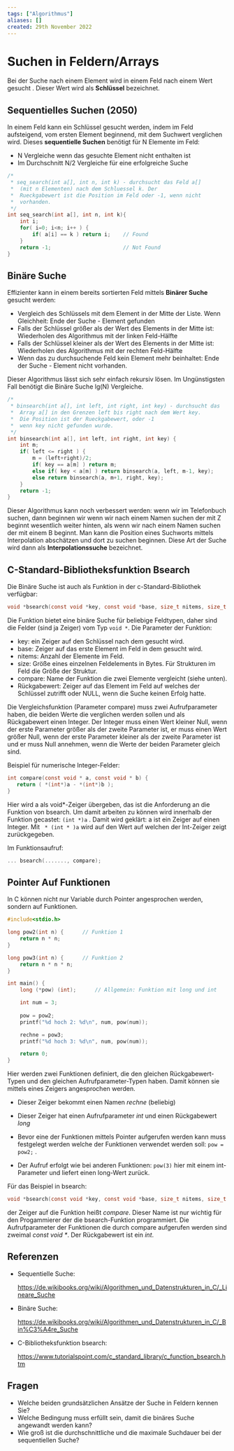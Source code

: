 ```yaml
---
tags: ["Algorithmus"]
aliases: []
created: 29th November 2022
---
```


# Suchen in Feldern/Arrays

Bei der Suche nach einem Element wird in einem Feld nach einem Wert gesucht . Dieser Wert wird als **Schlüssel** bezeichnet.

## Sequentielles Suchen (2050)

In einem Feld kann ein Schlüssel gesucht werden, indem im Feld aufsteigend, vom ersten Element beginnend, mit dem Suchwert verglichen wird. Dieses **sequentielle Suchen** benötigt für N Elemente im Feld:

- N Vergleiche wenn das gesuchte Element nicht enthalten ist
- Im Durchschnitt N/2 Vergleiche für eine erfolgreiche Suche

```c
/*
 * seq_search(int a[], int n, int k) - durchsucht das Feld a[]
 *	(mit n Elementen) nach dem Schluessel k. Der
 *	Rueckgabewert ist die Position im Feld oder -1, wenn nicht
 *	vorhanden.
 */
int seq_search(int a[], int n, int k){
    int i;
    for( i=0; i<n; i++ ) {
        if( a[i] == k ) return i;    // Found
    }
    return -1;                       // Not Found
}
```

## Binäre Suche

Effizienter kann in einem bereits sortierten Feld mittels **Binärer Suche** gesucht werden:

- Vergleich des Schlüssels mit dem Element in der Mitte der Liste. Wenn Gleichheit: Ende der Suche - Element gefunden
- Falls der Schlüssel größer als der Wert des Elements in der Mitte ist: Wiederholen des Algorithmus mit der linken Feld-Hälfte
- Falls der Schlüssel kleiner als der Wert des Elements in der Mitte ist: Wiederholen des Algorithmus mit der rechten Feld-Hälfte
- Wenn das zu durchsuchende Feld kein Element mehr beinhaltet: Ende der Suche - Element nicht vorhanden.

Dieser Algorithmus lässt sich sehr einfach rekursiv lösen. Im Ungünstigsten Fall benötigt die Binäre Suche lg(N) Vergleiche.

```c
/*
 * binsearch(int a[], int left, int right, int key) - durchsucht das
 *	Array a[] in den Grenzen left bis right nach dem Wert key.
 *	Die Position ist der Rueckgabewert, oder -1
 *	wenn key nicht gefunden wurde.
 */
int binsearch(int a[], int left, int right, int key) {
    int m;
    if( left <= right ) {
        m = (left+right)/2;
        if( key == a[m] ) return m;
        else if( key < a[m] ) return binsearch(a, left, m-1, key);
        else return binsearch(a, m+1, right, key);
    }
    return -1;
}
```

Dieser Algorithmus kann noch verbessert werden: wenn wir im Telefonbuch suchen, dann beginnen wir wenn wir nach einem Namen suchen der mit Z beginnt wesentlich weiter hinten, als wenn wir nach einem Namen suchen der mit einem B beginnt. Man kann die Position eines Suchworts mittels Interpolation abschätzen und dort zu suchen beginnen. Diese Art der Suche wird dann als **Interpolationssuche** bezeichnet.

## C-Standard-Bibliotheksfunktion Bsearch

Die Binäre Suche ist auch als Funktion in der c-Standard-Bibliothek verfügbar:

```c
void *bsearch(const void *key, const void *base, size_t nitems, size_t size, int (*compare)(const void *, const void *))
```

Die Funktion bietet eine binäre Suche für beliebige Feldtypen, daher sind die Felder (sind ja Zeiger) vom Typ `void *`. Die Parameter der Funktion:

- key: ein Zeiger auf den Schlüssel nach dem gesucht wird.
- base: Zeiger auf das erste Element im Feld in dem gesucht wird.
- nitems: Anzahl der Elemente im Feld.
- size: Größe eines einzelnen Feldelements in Bytes. Für Strukturen im Feld die Größe der Struktur.
- compare: Name der Funktion die zwei Elemente vergleicht (siehe unten).
- Rückgabewert: Zeiger auf das Element im Feld auf welches der Schlüssel zutrifft oder NULL, wenn die Suche keinen Erfolg hatte.

Die Vergleichsfunktion (Parameter compare) muss zwei Aufrufparameter haben, die beiden Werte die verglichen werden sollen und als Rückgabewert einen Integer. Der Integer muss einen Wert kleiner Null, wenn der erste Parameter größer als der zweite Parameter ist, er muss einen Wert größer Null, wenn der erste Parameter kleiner als der zweite Parameter ist und er muss Null annehmen, wenn die Werte der beiden Parameter gleich sind.

Beispiel für numerische Integer-Felder:

```c
int compare(const void * a, const void * b) {
   return ( *(int*)a - *(int*)b );
}
```

Hier wird a als void*-Zeiger übergeben, das ist die Anforderung an die Funktion von bsearch. Um damit arbeiten zu können wird innerhalb der Funktion gecastet: `(int *)a` . Damit wird geklärt: a ist ein Zeiger auf einen Integer. Mit ` * (int * )a` wird auf den Wert auf welchen der Int-Zeiger zeigt zurückgegeben.

Im Funktionsaufruf:

```c
... bsearch(......., compare);
```

## Pointer Auf Funktionen

In C können nicht nur Variable durch Pointer angesprochen werden, sondern auf Funktionen. 

```c
#include<stdio.h>

long pow2(int n) {		// Funktion 1
    return n * n;
}

long pow3(int n) {		// Funktion 2
    return n * n * n;
}

int main() {
    long (*pow) (int);		// Allgemein: Funktion mit long und int

    int num = 3;
	
    pow = pow2;
    printf("%d hoch 2: %d\n", num, pow(num));

    rechne = pow3;
    printf("%d hoch 3: %d\n", num, pow(num));

    return 0;
}
```

Hier werden zwei Funktionen definiert, die den gleichen Rückgabewert-Typen und den gleichen Aufrufparameter-Typen haben. Damit können sie mittels eines Zeigers angesprochen werden.

- Dieser Zeiger bekommt einen Namen *rechne* (beliebig)
- Dieser Zeiger hat einen Aufrufparameter *int* und einen Rückgabewert *long* 

- Bevor eine der Funktionen mittels Pointer aufgerufen werden kann muss festgelegt werden welche der Funktionen verwendet werden soll: `pow = pow2;` .
- Der Aufruf erfolgt wie bei anderen Funktionen: `pow(3)` hier mit einem int-Parameter und liefert einen long-Wert zurück.

Für das Beispiel in bsearch: 

```c
void *bsearch(const void *key, const void *base, size_t nitems, size_t size, int (*compare)(const void *, const void *))
```

der Zeiger auf die Funktion heißt *compare*. Dieser Name ist nur wichtig für den Progammierer der die bsearch-Funktion programmiert. Die Aufrufparameter der Funktionen die durch compare aufgerufen werden sind zweimal *const void \**. Der Rückgabewert ist ein *int*.

## Referenzen

- Sequentielle Suche:

  <https://de.wikibooks.org/wiki/Algorithmen_und_Datenstrukturen_in_C/_Lineare_Suche>

- Binäre Suche:

  <https://de.wikibooks.org/wiki/Algorithmen_und_Datenstrukturen_in_C/_Bin%C3%A4re_Suche>

- C-Bibliotheksfunktion bsearch:

  <https://www.tutorialspoint.com/c_standard_library/c_function_bsearch.htm>

## Fragen

- Welche beiden grundsätzlichen Ansätze der Suche in Feldern kennen Sie?
- Welche Bedingung muss erfüllt sein, damit die binäres Suche angewandt werden kann?
- Wie groß ist die durchschnittliche und die maximale Suchdauer bei der sequentiellen Suche?

